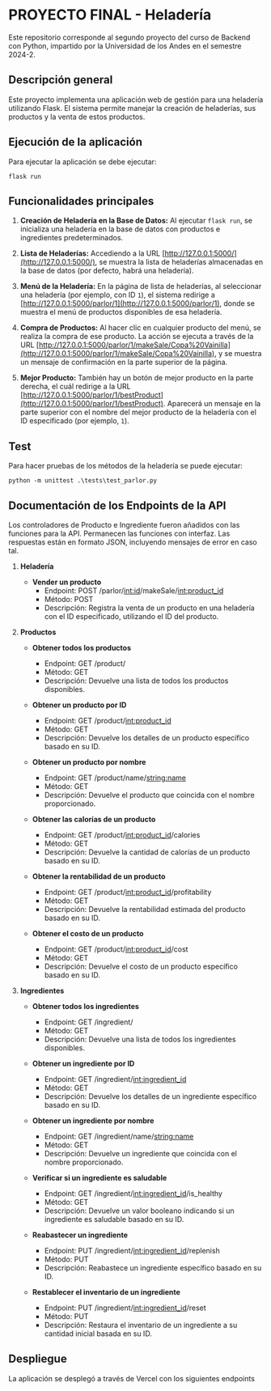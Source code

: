 # PROYECTO FINAL - Heladería

Este repositorio corresponde al segundo proyecto del curso de Backend con Python, impartido por la Universidad de los Andes en el semestre 2024-2.

## Descripción general
Este proyecto implementa una aplicación web de gestión para una heladería utilizando Flask. El sistema permite manejar la creación de heladerías, sus productos y la venta de estos productos.

## Ejecución de la aplicación

Para ejecutar la aplicación se debe ejecutar:

```console
flask run
```
## Funcionalidades principales

1. **Creación de Heladería en la Base de Datos:**
   Al ejecutar `flask run`, se inicializa una heladería en la base de datos con productos e ingredientes predeterminados.

2. **Lista de Heladerías:**
   Accediendo a la URL [http://127.0.0.1:5000/](http://127.0.0.1:5000/), se muestra la lista de heladerías almacenadas en la base de datos (por defecto, habrá una heladería).

3. **Menú de la Heladería:**
   En la página de lista de heladerías, al seleccionar una heladería (por ejemplo, con ID `1`), el sistema redirige a [http://127.0.0.1:5000/parlor/1](http://127.0.0.1:5000/parlor/1), donde se muestra el menú de productos disponibles de esa heladería.

4. **Compra de Productos:**
   Al hacer clic en cualquier producto del menú, se realiza la compra de ese producto. La acción se ejecuta a través de la URL [http://127.0.0.1:5000/parlor/1/makeSale/Copa%20Vainilla](http://127.0.0.1:5000/parlor/1/makeSale/Copa%20Vainilla), y se muestra un mensaje de confirmación en la parte superior de la página.

5. **Mejor Producto:**
   También hay un botón de mejor producto en la parte derecha, el cuál redirige a la URL [http://127.0.0.1:5000/parlor/1/bestProduct](http://127.0.0.1:5000/parlor/1/bestProduct). Aparecerá un mensaje en la parte superior con el nombre del mejor producto de la heladería con el ID especificado (por ejemplo, `1`).

## Test

Para hacer pruebas de los métodos de la heladería se puede ejecutar:

```console
python -m unittest .\tests\test_parlor.py
```

## Documentación de los Endpoints de la API

Los controladores de Producto e Ingrediente fueron añadidos con las funciones para la API. Permanecen las funciones con interfaz. Las respuestas están en formato JSON, incluyendo mensajes de error en caso tal.

1. **Heladería**

   - **Vender un producto**  
     - Endpoint: POST /parlor/<int:id>/makeSale/<int:product_id>  
     - Método: POST  
     - Descripción: Registra la venta de un producto en una heladería con el ID especificado, utilizando el ID del producto.

2. **Productos**

   - **Obtener todos los productos**  
     - Endpoint: GET /product/  
     - Método: GET  
     - Descripción: Devuelve una lista de todos los productos disponibles.

   - **Obtener un producto por ID**  
     - Endpoint: GET /product/<int:product_id>  
     - Método: GET  
     - Descripción: Devuelve los detalles de un producto específico basado en su ID.

   - **Obtener un producto por nombre**  
     - Endpoint: GET /product/name/<string:name>  
     - Método: GET  
     - Descripción: Devuelve el producto que coincida con el nombre proporcionado.

   - **Obtener las calorías de un producto**  
     - Endpoint: GET /product/<int:product_id>/calories  
     - Método: GET  
     - Descripción: Devuelve la cantidad de calorías de un producto basado en su ID.

   - **Obtener la rentabilidad de un producto**  
     - Endpoint: GET /product/<int:product_id>/profitability  
     - Método: GET  
     - Descripción: Devuelve la rentabilidad estimada del producto basado en su ID.

   - **Obtener el costo de un producto**  
     - Endpoint: GET /product/<int:product_id>/cost  
     - Método: GET  
     - Descripción: Devuelve el costo de un producto específico basado en su ID.

3. **Ingredientes**

   - **Obtener todos los ingredientes**  
     - Endpoint: GET /ingredient/  
     - Método: GET  
     - Descripción: Devuelve una lista de todos los ingredientes disponibles.

   - **Obtener un ingrediente por ID**  
     - Endpoint: GET /ingredient/<int:ingredient_id>  
     - Método: GET  
     - Descripción: Devuelve los detalles de un ingrediente específico basado en su ID.

   - **Obtener un ingrediente por nombre**  
     - Endpoint: GET /ingredient/name/<string:name>  
     - Método: GET  
     - Descripción: Devuelve un ingrediente que coincida con el nombre proporcionado.

   - **Verificar si un ingrediente es saludable**  
     - Endpoint: GET /ingredient/<int:ingredient_id>/is_healthy  
     - Método: GET  
     - Descripción: Devuelve un valor booleano indicando si un ingrediente es saludable basado en su ID.

   - **Reabastecer un ingrediente**  
     - Endpoint: PUT /ingredient/<int:ingredient_id>/replenish  
     - Método: PUT  
     - Descripción: Reabastece un ingrediente específico basado en su ID.

   - **Restablecer el inventario de un ingrediente**  
     - Endpoint: PUT /ingredient/<int:ingredient_id>/reset  
     - Método: PUT  
     - Descripción: Restaura el inventario de un ingrediente a su cantidad inicial basada en su ID.

## Despliegue

La aplicación se desplegó a través de Vercel con los siguientes endpoints
